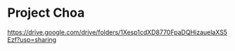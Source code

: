 Project Choa
=============

https://drive.google.com/drive/folders/1Xesp1cdXD8770FpaDQHizauelaXS5Ezf?usp=sharing
